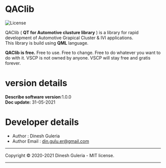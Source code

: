 <h1>QAClib</h1>

![License](https://img.shields.io/badge/license-MIT-blue.svg)

QAClib ( **QT for Automotive clusture library** ) is a library for rapid development of Automotive Grapical Cluster & IVI applications.  
This library is build using **QML** language.

**QAClib is free.** Free to use. Free to change. Free to do whatever you want to do with it. VSCP is not owned by anyone. VSCP will stay free and gratis forever.

# version details
**Describe software version**:1.0.0     
**Doc update:** 31-05-2021  

# Developer details
* Author  : Dinesh Guleria
* Author Email : din.gulu.er@gmail.com
---

Copyright © 2020-2021 Dinesh Guleria - MIT license.

---
